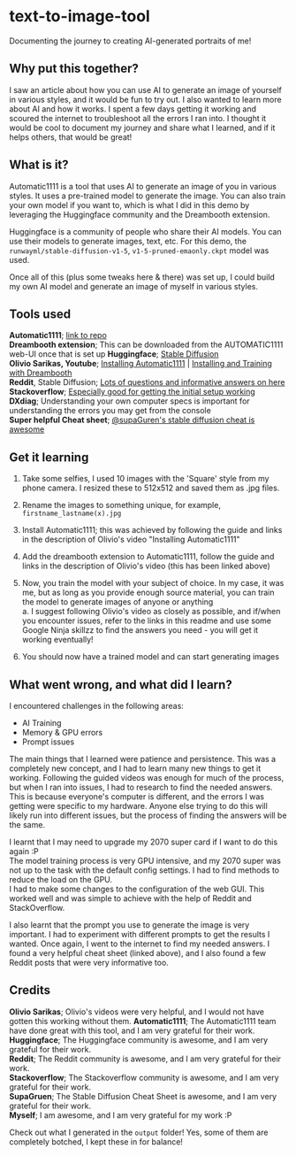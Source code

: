 
# text-to-image-tool

 Documenting the journey to creating AI-generated portraits of me! 

## Why put this together?

I saw an article about how you can use AI to generate an image of yourself in various styles, and it would be fun to try out. I also wanted to learn more about AI and how it works. I spent a few days getting it working and scoured the internet to troubleshoot all the errors I ran into. I thought it would be cool to document my journey and share what I learned, and if it helps others, that would be great!

## What is it?

Automatic1111 is a tool that uses AI to generate an image of you in various styles. It uses a pre-trained model to generate the image. You can also train your own model if you want to, which is what I did in this demo by leveraging the Huggingface community and the Dreambooth extension.  

Huggingface is a community of people who share their AI models. You can use their models to generate images, text, etc. For this demo, the `runwayml/stable-diffusion-v1-5`, `v1-5-pruned-emaonly.ckpt` model was used.  

Once all of this (plus some tweaks here & there) was set up, I could build my own AI model and generate an image of myself in various styles.  

## Tools used

**Automatic1111**; [link to repo](https://github.com/AUTOMATIC1111/stable-diffusion-webui)  \
**Dreambooth extension**; This can be downloaded from the AUTOMATIC1111 web-UI once that is set up
**Huggingface**; [Stable Diffusion](https://huggingface.co/runwayml/stable-diffusion-v1-5)  \
**Olivio Sarikas, Youtube**; [Installing Automatic1111](https://www.youtube.com/watch?v=3cvP7yJotUM) | [Installing and Training with Dreambooth](https://www.youtube.com/watch?v=9Nu5tUl2zQw)  \
**Reddit**, Stable Diffusion; [Lots of questions and informative answers on here](https://www.reddit.com/r/StableDiffusion/search/?q=automatic1111&cId=dd328b81-294f-4a07-868f-fbddf63c274f&type=link)  \
**Stackoverflow**; [Especially good for getting the initial setup working](https://stackoverflow.com)  \
**DXdiag**; Understanding your own computer specs is important for understanding the errors you may get from the console  \
**Super helpful Cheat sheet**; [@supaGuren's stable diffusion cheat is awesome](https://github.com/SupaGruen/StableDiffusion-CheatSheet)

## Get it learning

1. Take some selfies, I used 10 images with the 'Square' style from my phone camera. I resized these to 512x512 and saved them as .jpg files.  
2. Rename the images to something unique, for example, `firstname_lastname(x).jpg`  

3. Install Automatic1111; this was achieved by following the guide and links in the description of Olivio's video "Installing Automatic1111"  
4. Add the dreambooth extension to Automatic1111, follow the guide and links in the description of Olivio's video (this has been linked above)  
5. Now, you train the model with your subject of choice. In my case, it was me, but as long as you provide enough source material, you can train the model to generate images of anyone or anything  
    a. I suggest following Olivio's video as closely as possible, and if/when you encounter issues, refer to the links in this readme and use some Google Ninja skillzz to find the answers you need - you will get it working eventually!  
6. You should now have a trained model and can start generating images

## What went wrong, and what did I learn?

I encountered challenges in the following areas:

- AI Training
- Memory & GPU errors
- Prompt issues

The main things that I learned were patience and persistence. This was a completely new concept, and I had to learn many new things to get it working. Following the guided videos was enough for much of the process, but when I ran into issues, I had to research to find the needed answers.  
This is because everyone's computer is different, and the errors I was getting were specific to my hardware. Anyone else trying to do this will likely run into different issues, but the process of finding the answers will be the same.  

I learnt that I may need to upgrade my 2070 super card if I want to do this again :P  
The model training process is very GPU intensive, and my 2070 super was not up to the task with the default config settings. I had to find methods to reduce the load on the GPU.  
I had to make some changes to the configuration of the web GUI. This worked well and was simple to achieve with the help of Reddit and StackOverflow. 

I also learnt that the prompt you use to generate the image is very important. I had to experiment with different prompts to get the results I wanted. 
Once again, I went to the internet to find my needed answers. I found a very helpful cheat sheet (linked above), and I also found a few Reddit posts that were very informative too.  

## Credits

**Olivio Sarikas**; Olivio's videos were very helpful, and I would not have gotten this working without them.
**Automatic1111**; The Automatic1111 team have done great with this tool, and I am very grateful for their work.  
**Huggingface**; The Huggingface community is awesome, and I am very grateful for their work.  
**Reddit**; The Reddit community is awesome, and I am very grateful for their work.  
**Stackoverflow**; The Stackoverflow community is awesome, and I am very grateful for their work.  
**SupaGruen**; The Stable Diffusion Cheat Sheet is awesome, and I am very grateful for their work.  
**Myself**; I am awesome, and I am very grateful for my work :P

Check out what I generated in the `output` folder! Yes, some of them are completely botched, I kept these in for balance!
